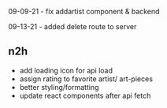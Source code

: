 09-09-21 - fix addartist component & backend

09-13-21 - added delete route to server

## n2h
* add loading icon for api load
* assign rating to favorite artist/ art-pieces
* better styling/formatting
* update react components after api fetch